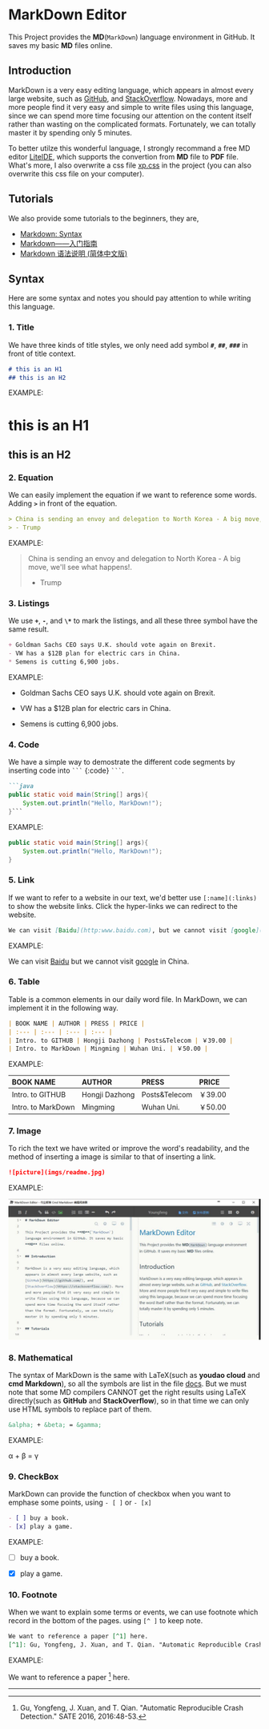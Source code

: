 # MarkDown Editor

This Project provides the **MD**(`MarkDown`) language environment in GitHub. It saves my basic **MD** files online.

## Introduction

MarkDown is a very easy editing language, which appears in almost every large website, such as [GitHub](https://github.com/), and [StackOverflow](https://stackoverflow.com/). Nowadays, more and more people find it very easy and simple to write files using this language, since we can spend more time focusing our attention on the content itself rather than wasting on the complicated formats. Fortunately, we can totally master it by spending only 5 minutes. 

To better utilze this wonderful language, I strongly recommand a free MD editor [LiteIDE](http://liteide.org/cn/), which supports the convertion from **MD** file to **PDF** file. What's more, I also overwrite a css file [xp.css](docs/xp.css) in the project (you can also overwrite this css file on your computer).

## Tutorials

We also provide some tutorials to the beginners, they are,

+ [Markdown: Syntax](https://daringfireball.net/projects/markdown/syntax)
+ [Markdown——入门指南](http://www.jianshu.com/p/1e402922ee32/)
+ [Markdown 语法说明 (简体中文版)](http://wowubuntu.com/markdown/#list)

## Syntax
Here are some syntax and notes you should pay attention to while writing this language.

### **1. Title**
We have three kinds of title styles, we only need add symbol **`#`**, **`##`**, **`###`** in front of title context.

```markdown
# this is an H1
## this is an H2
```

EXAMPLE:

# this is an H1
## this is an H2


### **2. Equation**
We can easily implement the equation if we want to reference some words. Adding **`>`** in front of the equation.

```markdown
> China is sending an envoy and delegation to North Korea - A big move, we'll see what happens!.
> - Trump
```

EXAMPLE:

> China is sending an envoy and delegation to North Korea - A big move, we'll see what happens!.
> - Trump


### **3. Listings**
We use **`+`**, **`-`**, and **`\*`** to mark the listings, and all these three symbol have the same result.

```markdown
+ Goldman Sachs CEO says U.K. should vote again on Brexit.
- VW has a $12B plan for electric cars in China.
* Semens is cutting 6,900 jobs.
```

EXAMPLE:

+ Goldman Sachs CEO says U.K. should vote again on Brexit.
- VW has a $12B plan for electric cars in China.
* Semens is cutting 6,900 jobs.


### **4. Code**
We have a simple way to demostrate the different code segments by inserting code into <code>\`\`\`</code> {:code} <code>\`\`\`</code>.

```markdown
```java
public static void main(String[] args){
    System.out.println("Hello, MarkDown!");
}```
```

EXAMPLE:

```java
public static void main(String[] args){
    System.out.println("Hello, MarkDown!");
}
```


### **5. Link**

If we want to refer to a website in our text, we'd better use `[:name](:links)` to show the website links. Click the hyper-links we can redirect to the website.

```markdown
We can visit [Baidu](http:www.baidu.com), but we cannot visit [google](http://www.google.com/) in China.
```

EXAMPLE:

We can visit [Baidu](http:www.baidu.com) but we cannot visit [google](http://www.google.com/) in China.


### **6. Table**
Table is a common elements in our daily word file. In MarkDown, we can implement it in the following way.

```markdown
| BOOK NAME | AUTHOR | PRESS | PRICE |
| :--- | :--- | :--- | :--- |
| Intro. to GITHUB | Hongji Dazhong | Posts&Telecom | ￥39.00 |
| Intro. to MarkDown | Mingming | Wuhan Uni. | ￥50.00 |
```

EXAMPLE:

| BOOK NAME | AUTHOR | PRESS | PRICE |
| :--- | :--- | :--- | :--- |
| Intro. to GITHUB | Hongji Dazhong | Posts&Telecom | ￥39.00 |
| Intro. to MarkDown | Mingming | Wuhan Uni. | ￥50.00 |


### **7. Image**
To rich the text we have writed or improve the word's readability, and the method of inserting a image is similar to that of inserting a link.

```markdown
![picture](imgs/readme.jpg)
```

EXAMPLE:

![picture](imgs/readme.jpg)


### **8. Mathematical**
The syntax of MarkDown is the same with LaTeX(such as __youdao cloud__ and __cmd Markdown__), so all the symbols are list in the file [docs](docs/HTML_symbols.pdf). But we must note that some MD compilers CANNOT get the right results using LaTeX directly(such as __GitHub__ and __StackOverflow__), so in that time we can only use HTML symbols to replace part of them.

```markdown
&alpha; + &beta; = &gamma;
```

EXAMPLE:

&alpha; + &beta; = &gamma;


### **9. CheckBox**
MarkDown can provide the function of checkbox when you want to emphase some points, using `- [ ]` or `- [x]`

```markdown
- [ ] buy a book.
- [x] play a game.
```

EXAMPLE:

- [ ] buy a book.
- [x] play a game.


### **10. Footnote**
When we want to explain some terms or events, we can use footnote which record in the bottom of the pages. using `[^ ]` to keep note.

```markdown
We want to reference a paper [^1] here.
[^1]: Gu, Yongfeng, J. Xuan, and T. Qian. "Automatic Reproducible Crash Detection." SATE 2016, 2016:48-53. 
```

EXAMPLE:

We want to reference a paper [^1] here.

[^1]: Gu, Yongfeng, J. Xuan, and T. Qian. "Automatic Reproducible Crash Detection." SATE 2016, 2016:48-53. 
- - -
